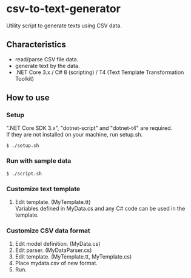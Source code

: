 # csv-to-text-generator
Utility script to generate texts using CSV data.

## Characteristics
- read/parse CSV file data.
- generate text by the data.
- .NET Core 3.x / C# 8 (scripting) / T4 (Text Template Transformation Toolkit)

## How to use

### Setup
".NET Core SDK 3.x", "dotnet-script" and "dotnet-t4" are required.  
If they are not installed on your machine, run setup.sh.
```
$ ./setup.sh
```

### Run with sample data
```
$ ./script.sh
```

### Customize text template
1. Edit template. (MyTemplate.tt)  
   Variables defined in MyData.cs and any C# code can be used in the template.

### Customize CSV data format
1. Edit model definition. (MyData.cs)
1. Edit parser. (MyDataParser.cs)
1. Edit template. (MyTemplate.tt, MyTemplate.cs)
1. Place mydata.csv of new format.
1. Run.

